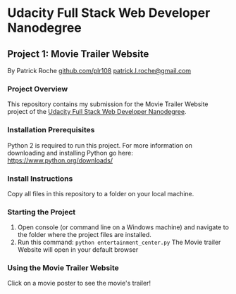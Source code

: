 # Udacity Full Stack Web Developer Nanodegree

## Project 1: Movie Trailer Website
By Patrick Roche
[github.com/plr108](https://github.com/plr108)
[patrick.l.roche@gmail.com](mailto:patrick.l.roche@gmail.com)

### Project Overview
This repository contains my submission for the Movie Trailer Website project of the [Udacity Full Stack Web Developer Nanodegree](https://www.udacity.com/course/full-stack-web-developer-nanodegree--nd004).

### Installation Prerequisites
Python 2 is required to run this project.  For more information on downloading and installing Python go here: https://www.python.org/downloads/

### Install Instructions
Copy all files in this repository to a folder on your local machine.

### Starting the Project
1. Open console (or command line on a Windows machine) and navigate to the folder where the project files are installed.
2. Run this command: `python entertainment_center.py`  The Movie trailer Website will open in your default browser

### Using the Movie Trailer Website
Click on a movie poster to see the movie's trailer!
